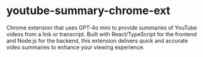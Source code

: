 # youtube-summary-chrome-ext
Chrome extension that uses GPT-4o mini to provide summaries of YouTube videos from a link or transcript. Built with React/TypeScript for the frontend and Node.js for the backend, this extension delivers quick and accurate video summaries to enhance your viewing experience.
